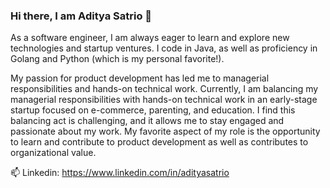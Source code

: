 ### Hi there, I am Aditya Satrio 👋

As a software engineer, I am always eager to learn and explore new technologies and startup ventures. I code in Java, as well as proficiency in Golang and Python (which is my personal favorite!).

My passion for product development has led me to managerial responsibilities and hands-on technical work. Currently, I am balancing my managerial responsibilities with hands-on technical work in an early-stage startup focused on e-commerce, parenting, and education. I find this balancing act is challenging, and it allows me to stay engaged and passionate about my work. My favorite aspect of my role is the opportunity to learn and contribute to product development as well as contributes to organizational value.

📫 Linkedin: https://www.linkedin.com/in/adityasatrio

<!--
**adityasatrio/adityasatrio** is a ✨ _special_ ✨ repository because its `README.md` (this file) appears on your GitHub profile.

Here are some ideas to get you started:

- 🔭 I’m currently working on ...
- 🌱 I’m currently learning ...
- 👯 I’m looking to collaborate on ...
- 🤔 I’m looking for help with ...
- 💬 Ask me about ...
- 
- 😄 Pronouns: ...
- ⚡ Fun fact: ...
-->
